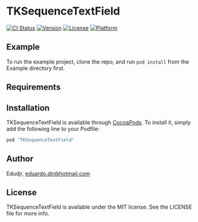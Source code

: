 # TKSequenceTextField

[![CI Status](http://img.shields.io/travis/Edudjr/TKSequenceTextField.svg?style=flat)](https://travis-ci.org/Edudjr/TKSequenceTextField)
[![Version](https://img.shields.io/cocoapods/v/TKSequenceTextField.svg?style=flat)](http://cocoapods.org/pods/TKSequenceTextField)
[![License](https://img.shields.io/cocoapods/l/TKSequenceTextField.svg?style=flat)](http://cocoapods.org/pods/TKSequenceTextField)
[![Platform](https://img.shields.io/cocoapods/p/TKSequenceTextField.svg?style=flat)](http://cocoapods.org/pods/TKSequenceTextField)

## Example

To run the example project, clone the repo, and run `pod install` from the Example directory first.

## Requirements

## Installation

TKSequenceTextField is available through [CocoaPods](http://cocoapods.org). To install
it, simply add the following line to your Podfile:

```ruby
pod "TKSequenceTextField"
```

## Author

Edudjr, eduardo.djr@hotmail.com

## License

TKSequenceTextField is available under the MIT license. See the LICENSE file for more info.
